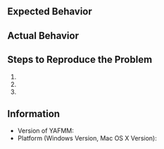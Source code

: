## Expected Behavior


## Actual Behavior


## Steps to Reproduce the Problem

  1.
  1.
  1.

## Information

  - Version of YAFMM:
  - Platform (Windows Version, Mac OS X Version):